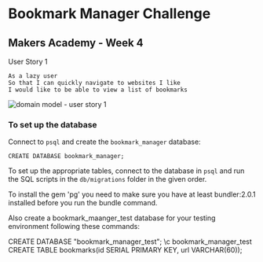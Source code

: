 # Bookmark Manager Challenge

## Makers Academy - Week 4

User Story 1
```
As a lazy user
So that I can quickly navigate to websites I like
I would like to be able to view a list of bookmarks
```
![domain model - user story 1](https://raw.githubusercontent.com/makersacademy/course/master/bookmark_manager/images/bookmark_manager_1.png?token=ALFYAMQUTKZX2RII64ICLBK4ZBFQK)


### To set up the database

Connect to `psql` and create the `bookmark_manager` database:

```
CREATE DATABASE bookmark_manager;
```

To set up the appropriate tables, connect to the database in `psql` and run the SQL scripts in the `db/migrations` folder in the given order.

To install the gem 'pg' you need to make sure you have at least bundler:2.0.1 installed before you run the bundle command.

Also create a bookmark_maanger_test database for your testing environment following these commands:

CREATE DATABASE "bookmark_manager_test";
\c bookmark_manager_test
CREATE TABLE bookmarks(id SERIAL PRIMARY KEY, url VARCHAR(60));